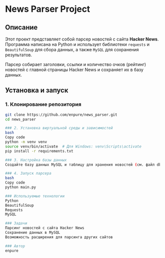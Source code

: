 # News Parser Project

## Описание
Этот проект представляет собой парсер новостей с сайта **Hacker News**. Программа написана на Python и использует библиотеки `requests` 
и `BeautifulSoup` для сбора данных, а также `MySQL` для сохранения результатов.

Парсер собирает заголовки, ссылки и количество очков (рейтинг) новостей с главной страницы Hacker News и сохраняет их в базу данных.

## Установка и запуск

### 1. Клонирование репозитория
```bash
git clone https://github.com/enpure/news_parser.git
cd news_parser

### 2. Установка виртуальной среды и зависимостей
bash
Copy code
python -m venv venv
source venv/bin/activate  # Для Windows: venv\Scripts\activate
pip install -r requirements.txt

### 3. Настройка базы данных
Создайте базу данных MySQL и таблицу для хранения новостей (см. файл db.py для структуры).

### 4. Запуск парсера
bash
Copy code
python main.py

### Используемые технологии
Python
BeautifulSoup
Requests
MySQL

### Задачи
Парсинг новостей с сайта Hacker News
Сохранение данных в MySQL
Возможность расширения для парсинга других сайтов

### Автор
enpure
